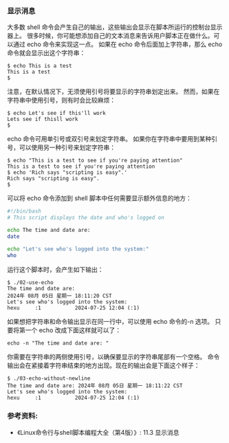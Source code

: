 ### 显示消息

大多数 shell 命令会产生自己的输出，这些输出会显示在脚本所运行的控制台显示器上。
很多时候，你可能想添加自己的文本消息来告诉用户脚本正在做什么。可以通过 echo 命令来实现这一点。
如果在 echo 命令后面加上字符串，那么 echo 命令就会显示出这个字符串：

```
$ echo This is a test
This is a test
$
```

注意，在默认情况下，无须使用引号将要显示的字符串划定出来。
然而，如果在字符串中使用引号，则有时会比较麻烦：

```
$ echo Let's see if this'll work
Lets see if thisll work
$
```

echo 命令可用单引号或双引号来划定字符串。
如果你在字符串中要用到某种引号，可以使用另一种引号来划定字符串：

```
$ echo "This is a test to see if you're paying attention"
This is a test to see if you're paying attention
$ echo 'Rich says "scripting is easy".'
Rich says "scripting is easy".
$
```

可以将 echo 命令添加到 shell 脚本中任何需要显示额外信息的地方：

```bash
#!/bin/bash
# This script displays the date and who's logged on

echo The time and date are:
date

echo "Let's see who's logged into the system:"
who
```

运行这个脚本时，会产生如下输出：

```
$ ./02-use-echo
The time and date are:
2024年 08月 05日 星期一 18:11:20 CST
Let's see who's logged into the system:
hexu     :1           2024-07-25 12:04 (:1)
```

如果想把字符串和命令输出显示在同一行中，可以使用 echo 命令的-n 选项。
只要将第一个 echo 改成下面这样就可以了：

```
echo -n "The time and date are: "
```

你需要在字符串的两侧使用引号，以确保要显示的字符串尾部有一个空格。
命令输出会在紧接着字符串结束的地方出现。现在的输出会是下面这个样子：

```
$ ./03-echo-without-newline
The time and date are: 2024年 08月 05日 星期一 18:11:22 CST
Let's see who's logged into the system:
hexu     :1           2024-07-25 12:04 (:1)
```

### 参考资料:
- 《Linux命令行与shell脚本编程大全（第4版）》: 11.3 显示消息
